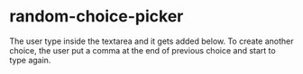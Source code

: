 # random-choice-picker
The user type inside the textarea and it gets added below. To create another choice, the user put a comma at the end of previous choice and start to type again.
